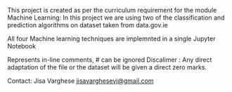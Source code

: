 This project is created as per the curriculum requirement for the module Machine Learning: In this project we are using two of the classification and prediction algorithms on dataset taken from data.gov.ie

All four Machine learning techniques are implemnted in a single Jupyter Notebook

Represents in-line comments, # can be ignored 
Discalimer : Any direct adaptation of the file or the dataset will be given a direct zero marks.

Contact: Jisa Varghese jisavarghesevj@gmail.com
